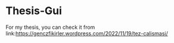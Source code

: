 # Thesis-Gui
For my thesis, you can check it from link:https://genczfikirler.wordpress.com/2022/11/19/tez-calismasi/
